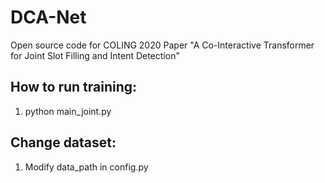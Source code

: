 # DCA-Net
Open source code for COLING 2020 Paper "A Co-Interactive Transformer for Joint Slot Filling and Intent Detection"




## How to run training:
1) python main_joint.py
## Change dataset:
1) Modify data_path in config.py